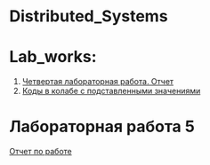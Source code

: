 # Distributed_Systems

# Lab_works:

1. [Четвертая лабораторная работа. Отчет](https://github.com/Prishletsova/Distributed_Systems/blob/main/4_Лабораторная_работа.pdf)
2. [Коды в колабе с подставленными значениями](https://colab.research.google.com/drive/1xysEornc6Nsjz-R_wyCddYk271TwFcZZ?usp=sharing)

# Лабораторная работа 5
[Отчет по работе]()
